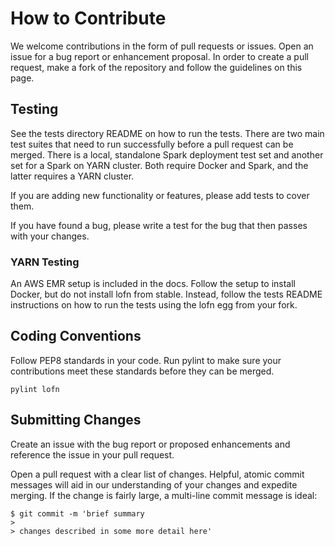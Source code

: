 # How to Contribute

We welcome contributions in the form of pull requests or issues. Open an
issue for a bug report or enhancement proposal.
In order to create a pull request, make a fork of the repository and follow the
guidelines on this page.

## Testing

See the tests directory README on how to run the tests. There are two main test
suites that need to run successfully before a pull request can be merged. There
is a local, standalone Spark deployment test set and another set for a Spark
on YARN cluster. Both require Docker and Spark, and the latter requires a YARN
cluster.

If you are adding new functionality or features, please add tests to cover them.

If you have found a bug, please write a test for the bug that then passes with
 your changes.

### YARN Testing

An AWS EMR setup is included in the docs. Follow the setup to install Docker,
but do not install lofn from stable. Instead, follow the tests README
instructions on how to run the tests using the lofn egg from your fork.

## Coding Conventions

Follow PEP8 standards in your code. Run pylint to make sure your contributions
meet these standards before they can be merged.

`pylint lofn`

## Submitting Changes

Create an issue with the bug report or proposed enhancements and reference the
issue in your pull request.

Open a pull request with a clear list of changes. Helpful, atomic commit
messages will aid in our understanding of your changes and expedite merging.
If the change is fairly large, a multi-line commit message is ideal:

```
$ git commit -m 'brief summary
>
> changes described in some more detail here'
```

